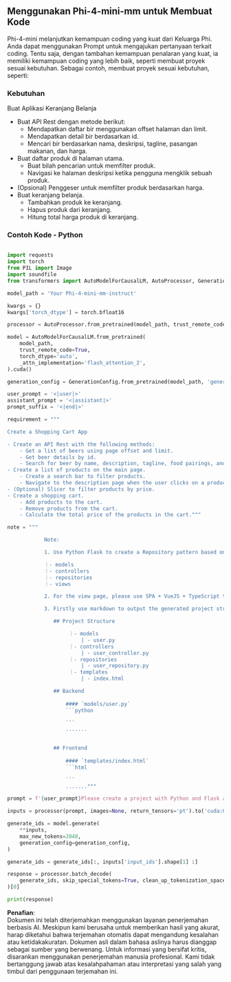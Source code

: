 ## **Menggunakan Phi-4-mini-mm untuk Membuat Kode**

Phi-4-mini melanjutkan kemampuan coding yang kuat dari Keluarga Phi. Anda dapat menggunakan Prompt untuk mengajukan pertanyaan terkait coding. Tentu saja, dengan tambahan kemampuan penalaran yang kuat, ia memiliki kemampuan coding yang lebih baik, seperti membuat proyek sesuai kebutuhan. Sebagai contoh, membuat proyek sesuai kebutuhan, seperti:

### **Kebutuhan**

Buat Aplikasi Keranjang Belanja

- Buat API Rest dengan metode berikut:
    - Mendapatkan daftar bir menggunakan offset halaman dan limit.
    - Mendapatkan detail bir berdasarkan id.
    - Mencari bir berdasarkan nama, deskripsi, tagline, pasangan makanan, dan harga.
- Buat daftar produk di halaman utama.
    - Buat bilah pencarian untuk memfilter produk.
    - Navigasi ke halaman deskripsi ketika pengguna mengklik sebuah produk.
- (Opsional) Penggeser untuk memfilter produk berdasarkan harga.
- Buat keranjang belanja.
    - Tambahkan produk ke keranjang.
    - Hapus produk dari keranjang.
    - Hitung total harga produk di keranjang.

### **Contoh Kode - Python**


```python

import requests
import torch
from PIL import Image
import soundfile
from transformers import AutoModelForCausalLM, AutoProcessor, GenerationConfig,pipeline,AutoTokenizer

model_path = 'Your Phi-4-mini-mm-instruct'

kwargs = {}
kwargs['torch_dtype'] = torch.bfloat16

processor = AutoProcessor.from_pretrained(model_path, trust_remote_code=True)

model = AutoModelForCausalLM.from_pretrained(
    model_path,
    trust_remote_code=True,
    torch_dtype='auto',
    _attn_implementation='flash_attention_2',
).cuda()

generation_config = GenerationConfig.from_pretrained(model_path, 'generation_config.json')

user_prompt = '<|user|>'
assistant_prompt = '<|assistant|>'
prompt_suffix = '<|end|>'

requirement = """

Create a Shopping Cart App

- Create an API Rest with the following methods:
    - Get a list of beers using page offset and limit.
    - Get beer details by id.
    - Search for beer by name, description, tagline, food pairings, and price.
- Create a list of products on the main page.
    - Create a search bar to filter products.
    - Navigate to the description page when the user clicks on a product.
- (Optional) Slicer to filter products by price.
- Create a shopping cart.
    - Add products to the cart.
    - Remove products from the cart.
    - Calculate the total price of the products in the cart."""

note = """ 

            Note:

            1. Use Python Flask to create a Repository pattern based on the following structure to generate the files

            ｜- models
            ｜- controllers
            ｜- repositories
            ｜- views

            2. For the view page, please use SPA + VueJS + TypeScript to build

            3. Firstly use markdown to output the generated project structure (including directories and files), and then generate the  file names and corresponding codes step by step, output like this 

               ## Project Structure

                    ｜- models
                        | - user.py
                    ｜- controllers
                        | - user_controller.py
                    ｜- repositories
                        | - user_repository.py
                    ｜- templates
                        | - index.html

               ## Backend
                 
                   #### `models/user.py`
                   ```python

                   ```
                   .......
               

               ## Frontend
                 
                   #### `templates/index.html`
                   ```html

                   ```
                   ......."""

prompt = f'{user_prompt}Please create a project with Python and Flask according to the following requirements：\n{requirement}{note}{prompt_suffix}{assistant_prompt}'

inputs = processor(prompt, images=None, return_tensors='pt').to('cuda:0')

generate_ids = model.generate(
    **inputs,
    max_new_tokens=2048,
    generation_config=generation_config,
)

generate_ids = generate_ids[:, inputs['input_ids'].shape[1] :]

response = processor.batch_decode(
    generate_ids, skip_special_tokens=True, clean_up_tokenization_spaces=False
)[0]

print(response)

```

**Penafian**:  
Dokumen ini telah diterjemahkan menggunakan layanan penerjemahan berbasis AI. Meskipun kami berusaha untuk memberikan hasil yang akurat, harap diketahui bahwa terjemahan otomatis dapat mengandung kesalahan atau ketidakakuratan. Dokumen asli dalam bahasa aslinya harus dianggap sebagai sumber yang berwenang. Untuk informasi yang bersifat kritis, disarankan menggunakan penerjemahan manusia profesional. Kami tidak bertanggung jawab atas kesalahpahaman atau interpretasi yang salah yang timbul dari penggunaan terjemahan ini.
